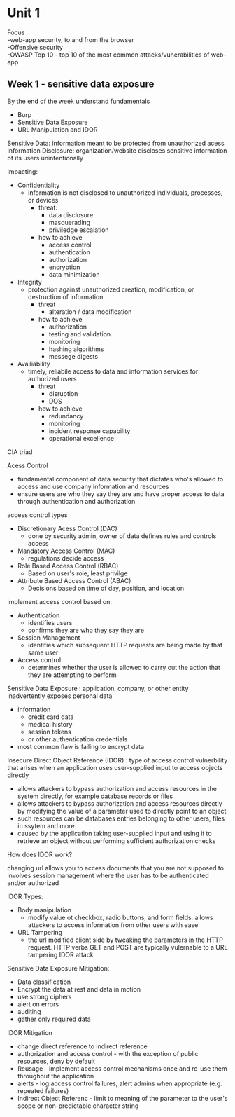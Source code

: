 # Unit 1

Focus  
-web-app security, to and from the browser  
-Offensive security  
-OWASP Top 10 - top 10 of the most common attacks/vunerabilities of web-app

## Week 1 - sensitive data exposure

By the end of the week understand fundamentals

- Burp
- Sensitive Data Exposure
- URL Manipulation and IDOR

Sensitive Data: information meant to be protected from unauthorized acess  
Information Disclosure: organization/website discloses sensitive information of its users unintentionally

Impacting:

- Confidentiality
  - information is not disclosed to unauthorized individuals, processes, or devices
    - threat:
      - data disclosure
      - masquerading
      - priviledge escalation
    - how to achieve
      - access control
      - authentication
      - authorization
      - encryption
      - data minimization
- Integrity
  - protection against unauthorized creation, modification, or destruction of information
    - threat
      - alteration / data modification
    - how to achieve
      - authorization
      - testing and validation
      - monitoring
      - hashing algorithms
      - messege digests
- Availiability
  - timely, reliabile access to data and information services for authorized users
    - threat
      - disruption
      - DOS
    - how to achieve
      - redundancy
      - monitoring
      - incident response capability
      - operational excellence

CIA triad

Acess Control

- fundamental component of data security that dictates who's allowed to access and use company information and resources
- ensure users are who they say they are and have proper access to data through authentication and authorization

access control types

- Discretionary Acess Control (DAC)
  - done by security admin, owner of data defines rules and controls access
- Mandatory Access Control (MAC)
  - regulations decide access
- Role Based Access Control (RBAC)
  - Based on user's role, least privilge
- Attribute Based Access Control (ABAC)
  - Decisions based on time of day, position, and location

implement access control based on:

- Authentication
  - identifies users
  - confirms they are who they say they are
- Session Management
  - identifies which subsequent HTTP requests are being made by that same user
- Access control
  - determines whether the user is allowed to carry out the action that they are attempting to perform

Sensitive Data Exposure : application, company, or other entity inadvertently exposes personal data

- information
  - credit card data
  - medical history
  - session tokens
  - or other authentication credentials
- most common flaw is failing to encrypt data

Insecure Direct Object Reference (IDOR) : type of access control vulnerbility that arises when an application uses user-supplied input to access objects directly

- allows attackers to bypass authorization and access resources in the system directly, for example database records or files
- allows attackers to bypass authorization and access resources directly by modifying the value of a parameter used to directly point to an object
- such resources can be databases entries belonging to other users, files in ssytem and more
- caused by the application taking user-supplied input and using it to retrieve an object without performing sufficient authorization checks

How does IDOR work?

changing url allows you to access documents that you are not supposed to  
involves session management where the user has to be authenticated and/or authorized

IDOR Types:

- Body manipulation
  - modify value ot checkbox, radio buttons, and form fields. allows attackers to access information from other users with ease
- URL Tampering
  - the url modified client side by tweaking the parameters in the HTTP request. HTTP verbs GET and POST are typically vulernable to a URL tampering IDOR attack

Sensitive Data Exposure Mitigation:

- Data classification
- Encrypt the data at rest and data in motion
- use strong ciphers
- alert on errors
- auditing
- gather only required data

IDOR Mitigation

- change direct reference to indirect reference
- authorization and access control - with the exception of public resources, deny by default
- Reusage - implement access control mechanisms once and re-use them throughout the application
- alerts - log access control failures, alert admins when appropriate (e.g. repeated failures)
- Indirect Object Referenc - limit to meaning of the parameter to the user's scope or non-predictable character string

